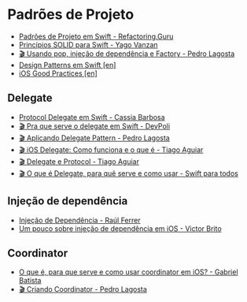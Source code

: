 # Padrões de Projeto

- [Padrões de Projeto em Swift - Refactoring.Guru](https://refactoring.guru/pt-br/design-patterns/swift)
- [Princípios SOLID para Swift - Yago Vanzan](https://www.linkedin.com/pulse/princ%C3%ADpios-solid-para-swift-criando-c%C3%B3digo-eficiente-e-yago-vanzan/?originalSubdomain=pt)
- [🎬 Usando pop, injeção de dependência e Factory - Pedro Lagosta](https://www.youtube.com/watch?v=DA8LBPxx9n8)
- [Design Patterns em Swift [en]](https://github.com/ochococo/Design-Patterns-In-Swift)
- [iOS Good Practices [en]](https://github.com/futurice/ios-good-practices)
  
## Delegate

- [Protocol Delegate em Swift - Cassia Barbosa](https://medium.com/mackmobile/protocol-delegate-em-swift-5f521e19ca56)
- [🎬 Pra que serve o delegate em Swift - DevPoli](https://www.youtube.com/watch?v=IrBaLvYzRLI&pp=ygUbcHJvdG9jb2wgZGVsZWdhdGUgZW0gU1N3aWZ0)
- [🎬 Aplicando Delegate Pattern - Pedro Lagosta](https://www.youtube.com/watch?v=bGFAcNwN9ps)
- [🎬 iOS Delegate: Como funciona e o que é - Tiago Aguiar](https://www.youtube.com/watch?v=E_zpUHk0lVo)
- [🎬 Delegate e Protocol - Tiago Aguiar](https://www.youtube.com/watch?v=BVK1K509nfM&pp=ygUbcHJvdG9jb2wgZGVsZWdhdGUgZW0gU1N3aWZ0)
- [🎬 O que é Delegate, para quê serve e como usar - Swift para todos](https://youtu.be/xBb2KbMk-CA)

## Injeção de dependência

- [Injeção de Dependência - Raúl Ferrer](https://ichi.pro/pt/injecao-de-dependencia-em-swift-165262232561857)
- [Um pouco sobre injeção de dependência em iOS - Victor Brito](https://victorbritodev.medium.com/um-pouco-sobre-injeção-de-dependência-em-ios-a1b0f536b05c)

## Coordinator

- [O que é, para que serve e como usar coordinator em iOS? - Gabriel Batista](https://medium.com/@batistagc/o-que-%C3%A9-para-que-serve-e-como-usar-coordinator-em-ios-4cb310ec1e86)
- [🎬 Criando Coordinator - Pedro Lagosta](https://www.youtube.com/watch?v=iGMJRA0y_3E)





